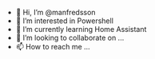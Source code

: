 - 👋 Hi, I’m @manfredsson
- 👀 I’m interested in Powershell
- 🌱 I’m currently learning Home Assistant
- 💞️ I’m looking to collaborate on ...
- 📫 How to reach me ...

<!---
manfredsson/manfredsson is a ✨ special ✨ repository because its `README.md` (this file) appears on your GitHub profile.
You can click the Preview link to take a look at your changes.
--->
